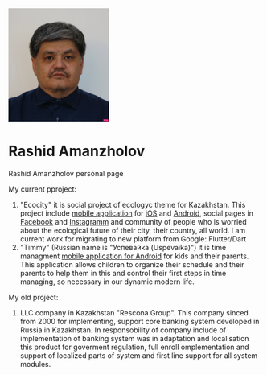 <img src='DSC04102-Rashid_cropped_compressed.jpg' alt="drawing" width="200"/>

# Rashid Amanzholov
Rashid Amanzholov personal page  

My current pproject:  

1. "Ecocity" it is social project of ecologyc theme for Kazakhstan. This project include [mobile application](https://ecocity-acb89.web.app/ "Ecocity Web Page") for [iOS](https://itunes.apple.com/WebObjects/MZStore.woa/wa/viewSoftware?id=1287938276&mt=8 "Appstore") and [Android](https://play.google.com/store/apps/details?id=kz.rescona.ecocity "Play market"), social pages in [Facebook](https://www.facebook.com/ecoalakz "Facebook") and [Instagramm](https://www.instagram.com/e.coala "Instagramm") and community of people who is worried about the ecological future of their city, their country, all world.
I am current work for migrating to new platform from Google: Flutter/Dart
2. "Timmy" (Russian name is "Успевайка (Uspevaika)") it is time managment [mobile application for Android](https://play.google.com/store/apps/details?id=kz.rescona.uspevayka "Play market") for kids and their parents. This application allows children to organize their schedule and their parents to help them in this and control their first steps in time managing, so necessary in our dynamic modern life.

My old project:

1. LLC company in Kazakhstan "Rescona Group". This company sinced from 2000 for implementing, support core banking system developed in Russia in Kazakhstan. In responsobility of company include of implementation of banking system was in adaptation and localisation  this product for goverment regulation, full enroll omplementation and support of localized parts of system and first line support for all system modules.

